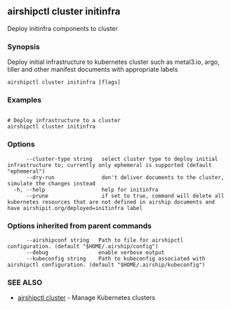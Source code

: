 ## airshipctl cluster initinfra

Deploy initinfra components to cluster

### Synopsis

Deploy initial infrastructure to kubernetes cluster such as
metal3.io, argo, tiller and other manifest documents with appropriate labels


```
airshipctl cluster initinfra [flags]
```

### Examples

```

# Deploy infrastructure to a cluster
airshipctl cluster initinfra

```

### Options

```
      --cluster-type string   select cluster type to deploy initial infrastructure to; currently only ephemeral is supported (default "ephemeral")
      --dry-run               don't deliver documents to the cluster, simulate the changes instead
  -h, --help                  help for initinfra
      --prune                 if set to true, command will delete all kubernetes resources that are not defined in airship documents and have airshipit.org/deployed=initinfra label
```

### Options inherited from parent commands

```
      --airshipconf string   Path to file for airshipctl configuration. (default "$HOME/.airship/config")
      --debug                enable verbose output
      --kubeconfig string    Path to kubeconfig associated with airshipctl configuration. (default "$HOME/.airship/kubeconfig")
```

### SEE ALSO

* [airshipctl cluster](airshipctl_cluster.md)	 - Manage Kubernetes clusters

